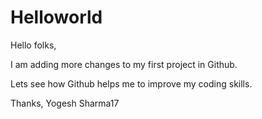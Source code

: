 # Helloworld
Hello folks,

I am adding more changes to my first project in Github.

Lets see how Github helps me to improve my coding skills.

Thanks,
Yogesh Sharma17
